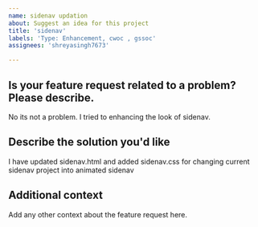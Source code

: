 ```yaml
---
name: sidenav updation
about: Suggest an idea for this project
title: 'sidenav'
labels: 'Type: Enhancement, cwoc , gssoc'
assignees: 'shreyasingh7673'

---
```


## Is your feature request related to a problem? Please describe.
No its not a problem. I tried to enhancing the look of sidenav.
## Describe the solution you'd like
I have updated sidenav.html and added sidenav.css for changing current sidenav project into animated sidenav

## Additional context
Add any other context about the feature request here.
